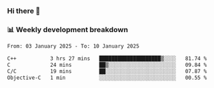 ### Hi there 👋

### 📊 Weekly development breakdown
<!--START_SECTION:waka-->

```txt
From: 03 January 2025 - To: 10 January 2025

C++           3 hrs 27 mins   ████████████████████▒░░░░   81.74 %
C             24 mins         ██▒░░░░░░░░░░░░░░░░░░░░░░   09.84 %
C/C           19 mins         ██░░░░░░░░░░░░░░░░░░░░░░░   07.87 %
Objective-C   1 min           ░░░░░░░░░░░░░░░░░░░░░░░░░   00.55 %
```

<!--END_SECTION:waka-->
